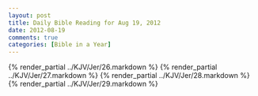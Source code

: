 ```yaml
---
layout: post
title: Daily Bible Reading for Aug 19, 2012
date: 2012-08-19
comments: true
categories: [Bible in a Year]
---
```

{% render_partial ../KJV/Jer/26.markdown %}
{% render_partial ../KJV/Jer/27.markdown %}
{% render_partial ../KJV/Jer/28.markdown %}
{% render_partial ../KJV/Jer/29.markdown %}
